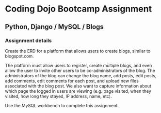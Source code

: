 # Coding Dojo Bootcamp Assignment  
## Python, Django / MySQL / Blogs

### Assignment details  
Create the ERD for a platform that allows users to create blogs, similar to blogspot.com.  

The platform must allow users to register, create multiple blogs, and even allow the user to invite other users to be co-administrators of the blog. The administrators of the blog can change the blog name, add posts, edit posts, add comments, edit comments for each post, and upload new files associated with the blog post. We also want to capture information about which page the logged in users are viewing (e.g. page visited, when they visited, how long they stayed, IP address, name, etc).  

Use the MySQL workbench to complete this assignment.  
